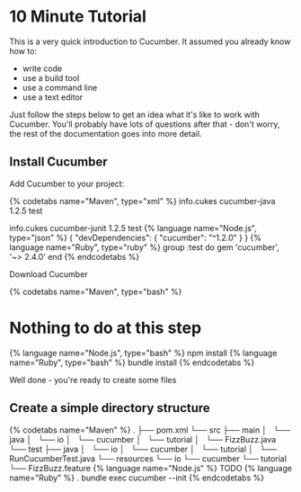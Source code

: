 # 10 Minute Tutorial

This is a very quick introduction to Cucumber. It assumed you already know how to:

* write code
* use a build tool
* use a command line
* use a text editor

Just follow the steps below to get an idea what it's like to work with Cucumber.
You'll probably have lots of questions after that - don't worry, the rest of the
documentation goes into more detail.

## Install Cucumber

Add Cucumber to your project:

{% codetabs name="Maven", type="xml" %}
<dependency>
    <groupId>info.cukes</groupId>
    <artifactId>cucumber-java</artifactId>
    <version>1.2.5</version>
    <scope>test</scope>
</dependency>

<dependency>
    <groupId>info.cukes</groupId>
    <artifactId>cucumber-junit</artifactId>
    <version>1.2.5</version>
    <scope>test</scope>
</dependency>
{% language name="Node.js", type="json" %}
{
  "devDependencies": {
    "cucumber": "^1.2.0"
  }
}
{% language name="Ruby", type="ruby" %}
group :test do
  gem 'cucumber', '~> 2.4.0'
end
{% endcodetabs %}

Download Cucumber

{% codetabs name="Maven", type="bash" %}
# Nothing to do at this step
{% language name="Node.js", type="bash" %}
npm install
{% language name="Ruby", type="bash" %}
bundle install
{% endcodetabs %}

Well done - you're ready to create some files

## Create a simple directory structure

{% codetabs name="Maven" %}
.
├── pom.xml
└── src
    ├── main
    │   └── java
    │       └── io
    │           └── cucumber
    │               └── tutorial
    │                   └── FizzBuzz.java
    └── test
        ├── java
        │   └── io
        │       └── cucumber
        │           └── tutorial
        │               └── RunCucumberTest.java
        └── resources
            └── io
                └── cucumber
                    └── tutorial
                        └── FizzBuzz.feature
{% language name="Node.js" %}
TODO
{% language name="Ruby" %}
.
bundle exec cucumber --init
{% endcodetabs %}
